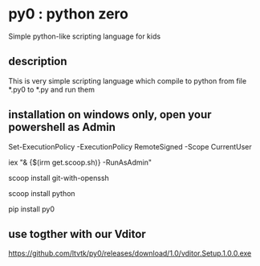 # py0 : python zero
Simple python-like scripting language for kids 
## description
This is very simple scripting language which compile to python from file *.py0 to *.py and run them
## installation on windows only, open your powershell as Admin
Set-ExecutionPolicy -ExecutionPolicy RemoteSigned -Scope CurrentUser

iex "& {$(irm get.scoop.sh)} -RunAsAdmin"

scoop install git-with-openssh

scoop install python

pip install py0

## use togther with our Vditor
https://github.com/ltvtk/py0/releases/download/1.0/vditor.Setup.1.0.0.exe
